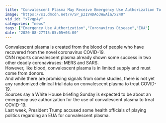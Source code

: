 ```yaml
---
title: "Convalescent Plasma May Receive Emergency Use Authorization To Treat COVID-19"
image: "https://s1.dmcdn.net/v/SP_p21VHDAo3WwAia/x240"
vid_id: "x7vqp4y"
categories: "news"
tags: ["Emergency Use Authorization","Coronavirus Disease","EUA"]
date: "2020-08-27T15:05:05+03:00"
---
```

Convalescent plasma is created from the blood of people who have recovered from the novel coronavirus COVID-19.  <br>CNN reports convalescent plasma already shown some success in two other deadly coronaviruses: MERS and SARS.  <br>However, like blood, convalescent plasma is in limited supply and must come from donors.  <br>And while there are promising signals from some studies, there is not yet any randomized clinical trial data on convalescent plasma to treat COVID-19.  <br>Sources say a White House briefing Sunday is expected to be about an emergency use authorization for the use of convalescent plasma to treat COVID-19.  <br>Last week, President Trump accused some health officials of playing politics regarding an EUA for convalescent plasma.
